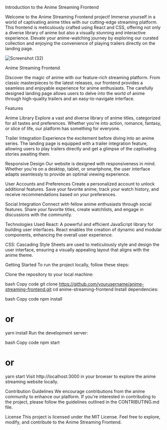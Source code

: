 Introduction to the Anime Streaming Frontend

Welcome to the Anime Streaming Frontend project! Immerse yourself in a world of captivating anime titles with our cutting-edge streaming platform. This frontend is meticulously crafted using React and CSS, offering not only a diverse library of anime but also a visually stunning and interactive experience. Elevate your anime-watching journey by exploring our curated collection and enjoying the convenience of playing trailers directly on the landing page.


![Screenshot (32)](https://github.com/Haise-Yadav/Luffy.github.io/assets/119958602/020f1e89-3dc9-4a41-9e14-489737488f99)


Anime Streaming Frontend

Discover the magic of anime with our feature-rich streaming platform. From classic masterpieces to the latest releases, our frontend provides a seamless and enjoyable experience for anime enthusiasts. The carefully designed landing page allows users to delve into the world of anime through high-quality trailers and an easy-to-navigate interface.

Features

Anime Library
Explore a vast and diverse library of anime titles, categorized for all tastes and preferences. Whether you're into action, romance, fantasy, or slice of life, our platform has something for everyone.

Trailer Integration
Experience the excitement before diving into an anime series. The landing page is equipped with a trailer integration feature, allowing users to play trailers directly and get a glimpse of the captivating stories awaiting them.

Responsive Design
Our website is designed with responsiveness in mind. Whether you're on a desktop, tablet, or smartphone, the user interface adapts seamlessly to provide an optimal viewing experience.

User Accounts and Preferences
Create a personalized account to unlock additional features. Save your favorite anime, track your watch history, and receive recommendations based on your preferences.

Social Integration
Connect with fellow anime enthusiasts through social features. Share your favorite titles, create watchlists, and engage in discussions with the community.

Technologies Used
React: A powerful and efficient JavaScript library for building user interfaces. React enables the creation of dynamic and modular components, enhancing the overall user experience.

CSS: Cascading Style Sheets are used to meticulously style and design the user interface, ensuring a visually appealing layout that aligns with the anime theme.

Getting Started
To run the project locally, follow these steps:

Clone the repository to your local machine:

bash
Copy code
git clone https://github.com/yourusername/anime-streaming-frontend.git
cd anime-streaming-frontend
Install dependencies:

bash
Copy code
npm install
# or
yarn install
Run the development server:

bash
Copy code
npm start
# or
yarn start
Visit http://localhost:3000 in your browser to explore the anime streaming website locally.

Contribution Guidelines
We encourage contributions from the anime community to enhance our platform. If you're interested in contributing to the project, please follow the guidelines outlined in the CONTRIBUTING.md file.

License
This project is licensed under the MIT License. Feel free to explore, modify, and contribute to the Anime Streaming Frontend.

